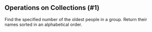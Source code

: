 ## Operations on Collections (#1)

Find the specified number of the oldest people in a group.
Return their names sorted in an alphabetical order.